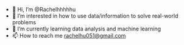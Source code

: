 - 👋 Hi, I’m @Rachelhhhhhu
- 👀 I’m interested in how to use data/information to solve real-world problems
- 🌱 I’m currently learning data analysis and machine learning
- 📫 How to reach me rachelhu051@gmail.com

<!---
Rachelhhhhhu/Rachelhhhhhu is a ✨ special ✨ repository because its `README.md` (this file) appears on your GitHub profile.
You can click the Preview link to take a look at your changes.
--->
